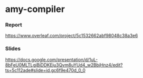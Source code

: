 # amy-compiler


### Report

https://www.overleaf.com/project/5c1532662abf98048c38a3e6


### Slides

https://docs.google.com/presentation/d/1uL-8bFeU0MLTLgjBjDDKEju3Qvm8uYUd4_w2BbjHnz4/edit?ts=5c112ade#slide=id.gc6f9e470d_0_0
